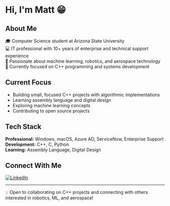 # Hi, I'm Matt 😁

## About Me
🎓 Computer Science student at Arizona State University  
💻 IT professional with 10+ years of enterprise and technical support experience  
🚀 Passionate about machine learning, robotics, and aerospace technology  
🌟 Currently focused on C++ programming and systems development

## Current Focus
- Building small, focused C++ projects with algorithmic implementations 
- Learning assembly language and digital design
- Exploring machine learning concepts
- Contributing to open source projects

## Tech Stack
**Professional:** Windows, macOS, Azure AD, ServiceNow, Enterprise Support  
**Development:** C++, C, Python  
**Learning:** Assembly Language, Digital Design

## Connect With Me
[![LinkedIn](https://img.shields.io/badge/LinkedIn-0077B5?style=for-the-badge&logo=linkedin&logoColor=white)](https://linkedin.com/in/mmusiel)

---
💡 Open to collaborating on C++ projects and connecting with others interested in robotics, ML, and aerospace!
